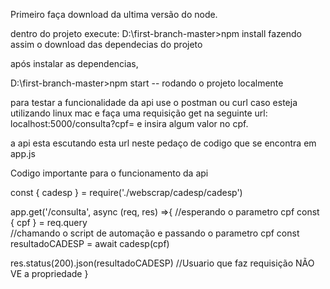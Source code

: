 Primeiro faça download da ultima versão do node.

dentro do projeto execute:
D:\first-branch-master>npm install    fazendo assim o download das dependecias do projeto

após instalar as dependencias,

D:\first-branch-master>npm start     -- rodando o projeto localmente

para testar a funcionalidade da api use o postman ou curl caso esteja utilizando linux mac
e faça uma requisição get na seguinte url: localhost:5000/consulta?cpf= e insira algum valor no cpf.

a api esta escutando esta url neste pedaço de codigo que se encontra em app.js


Codigo importante para o funcionamento da api

const { cadesp } = require('./webscrap/cadesp/cadesp')

app.get('/consulta', async (req, res) =>{
  //esperando o parametro cpf
  const { cpf } = req.query  
  //chamando o script de automação e passando o parametro cpf
  const resultadoCADESP = await cadesp(cpf)
  
  res.status(200).json(resultadoCADESP)  //Usuario que faz requisição NÃO VE a propriedade
}

